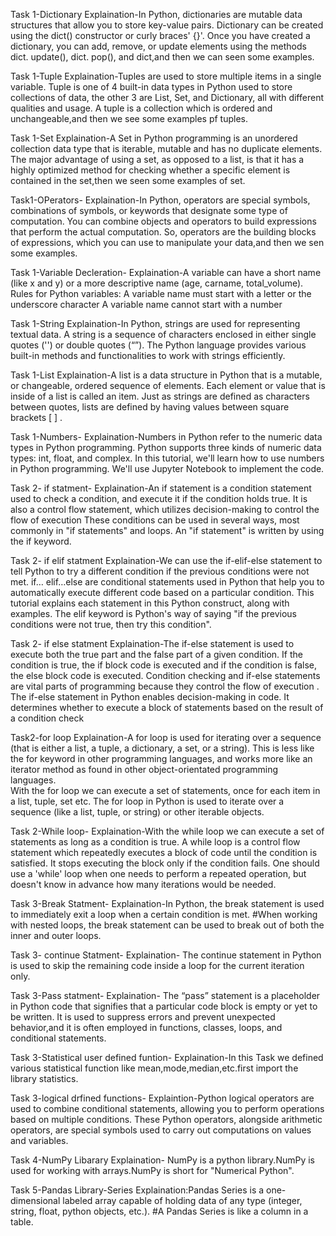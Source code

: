 Task 1-Dictionary
Explaination-In Python, dictionaries are mutable data structures that allow you to store key-value pairs. Dictionary can be created using the dict() constructor or curly braces' {}'. Once you have created a dictionary, you can add, remove, or update elements using the methods dict. update(), dict. pop(), and dict,and then we can seen some examples.

Task 1-Tuple
Explaination-Tuples are used to store multiple items in a single variable. Tuple is one of 4 built-in data types in Python used to store collections of data, the other 3 are List, Set, and Dictionary, all with different qualities and usage. A tuple is a collection which is ordered and unchangeable,and then we see some examples pf tuples.

Task 1-Set
Explaination-A Set in Python programming is an unordered collection data type that is iterable, mutable and has no duplicate elements. The major advantage of using a set, as opposed to a list, is that it has a highly optimized method for checking whether a specific element is contained in the set,then we seen some examples of set.

Task1-OPerators-
Explaination-In Python, operators are special symbols, combinations of symbols, or keywords that designate some type of computation. You can combine objects and operators to build expressions that perform the actual computation. So, operators are the building blocks of expressions, which you can use to manipulate your data,and then we sen some examples.

Task 1-Variable Decleration-
Explaination-A variable can have a short name (like x and y) or a more descriptive name (age, carname, total_volume). Rules for Python variables:
A variable name must start with a letter or the underscore character
A variable name cannot start with a number

Task 1-String
Explaination-In Python, strings are used for representing textual data. A string is a sequence of characters enclosed in either single quotes ('') or double quotes (“”). The Python language provides various built-in methods and functionalities to work with strings efficiently.

Task 1-List
Explaination-A list is a data structure in Python that is a mutable, or changeable, ordered sequence of elements. Each element or value that is inside of a list is called an item. Just as strings are defined as characters between quotes, lists are defined by having values between square brackets [ ] .

Task 1-Numbers-
Explaination-Numbers in Python refer to the numeric data types in Python programming. Python supports three kinds of numeric data types: int, float, and complex. In this tutorial, we'll learn how to use numbers in Python programming. We'll use Jupyter Notebook to implement the code.

Task 2- if statment-
Explaination-An if statement is a condition statement used to check a condition, and execute it if the condition holds true. 
It is also a control flow statement, which utilizes decision-making to control the flow of execution
These conditions can be used in several ways, most commonly in "if statements" and loops.
An "if statement" is written by using the if keyword.

Task 2- if elif statment
Explaination-We can use the if-elif-else statement to tell Python to try a different condition if the previous conditions were not met.
if… elif…else are conditional statements used in Python that help you to automatically execute different code based on a particular condition.
This tutorial explains each statement in this Python construct, along with examples.
The elif keyword is Python's way of saying "if the previous conditions were not true, then try this condition".

Task 2- if else statment
Explaination-The if-else statement is used to execute both the true part and the false part of a given condition. 
If the condition is true, the if block code is executed and if the condition is false, the else block code is executed.
Condition checking and if-else statements are vital parts of programming because they control the flow of execution . 
The if-else statement in Python enables decision-making in code. 
It determines whether to execute a block of statements based on the result of a condition check

Task2-for loop
Explaination-A for loop is used for iterating over a sequence (that is either a list, a tuple, a dictionary, a set, or a string).
This is less like the for keyword in other programming languages, and works more like an iterator method
as found in other object-orientated programming languages.   
With the for loop we can execute a set of statements, once for each item in a list, tuple, set etc.
The for loop in Python is used to iterate over a sequence (like a list, tuple, or string) or other iterable objects.

Task 2-While loop-
Explaination-With the while loop we can execute a set of statements as long as a condition is true.
A while loop is a control flow statement which repeatedly executes a block of code until the condition is satisfied. 
It stops executing the block only if the condition fails. 
One should use a 'while' loop when one needs to perform a repeated operation, but doesn't know in advance how many iterations would be needed.

Task 3-Break Statment-
Explaination-In Python, the break statement is used to immediately exit a loop when a certain condition is met. 
#When working with nested loops, the break statement can be used to break out of both the inner and outer loops.

Task 3- continue Statment-
Explaination- The continue statement in Python is used to skip the remaining code inside a loop for the current iteration only.

Task 3-Pass statment-
Explaination-
The “pass” statement is a placeholder in Python code that signifies that a particular code block is empty or yet to be written. 
It is used to suppress errors and prevent unexpected behavior,and it is often employed in functions, classes, loops, and conditional statements.

Task 3-Statistical user defined funtion-
Explaination-In this Task we defined various statistical function like mean,mode,median,etc.first import the library statistics.

Task 3-logical drfined functions-
Explaintion-Python logical operators are used to combine conditional statements, allowing you to perform operations based on multiple conditions. These Python operators, alongside arithmetic operators, are special symbols used to carry out computations on values and variables.

 Task 4-NumPy Libarary
Explaination-
NumPy is a python library.NumPy is used for working with arrays.NumPy is short for "Numerical Python".

Task 5-Pandas Library-Series
Explaination:Pandas Series is a one-dimensional labeled array capable of holding data of any type (integer, string, float, python objects, etc.).
#A Pandas Series is like a column in a table.


